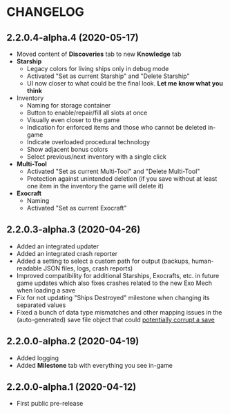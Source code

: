 # CHANGELOG

<!--
## 2.2.0.5-alpha.5 (2020-05-??)

* Added teleport endpoint management, fast travel and other related features in
  __Discoveries__ tab
* Display changelog in new version notification
*
I also started a Patreon page if you want to support me but also as little developer's diary to keep you updated.
 -->

## 2.2.0.4-alpha.4 (2020-05-17)

* Moved content of __Discoveries__ tab to new __Knowledge__ tab
* __Starship__
    * Legacy colors for living ships only in debug mode
    * Activated "Set as current Starship" and "Delete Starship"
    * UI now closer to what could be the final look. __Let me know what you
      think__
* Inventory
    * Naming for storage container
    * Button to enable/repair/fill all slots at once
    * Visually even closer to the game
    * Indication for enforced items and those who cannot be deleted in-game
    * Indicate overloaded procedural technology
    * Show adjacent bonus colors
    * Select previous/next inventory with a single click
* __Multi-Tool__
    * Activated "Set as current Multi-Tool" and "Delete Multi-Tool"
    * Protection against unintended deletion (if you save without at least one
      item in the inventory the game will delete it)
* __Exocraft__
    * Naming
    * Activated "Set as current Exocraft"

## 2.2.0.3-alpha.3 (2020-04-26)

* Added an integrated updater
* Added an integrated crash reporter
* Added a setting to select a custom path for output (backups, human-readable
  JSON files, logs, crash reports)
* Improved compatibility for additional Starships, Exocrafts, etc. in future
  game updates which also fixes crashes related to the new Exo Mech when loading
  a save
* Fix for not updating "Ships Destroyed" milestone when changing its separated
  values
* Fixed a bunch of data type mismatches and other mapping issues in the
  (auto-generated) save file object that could
  [potentially corrupt a save](https://www.reddit.com/r/NoMansSkyMods/comments/g4e3zv/new_savegame_editor/fo60ja1/)

## 2.2.0.0-alpha.2 (2020-04-19)

* Added logging
* Added __Milestone__ tab with everything you see in-game

## 2.2.0.0-alpha.1 (2020-04-12)

* First public pre-release
